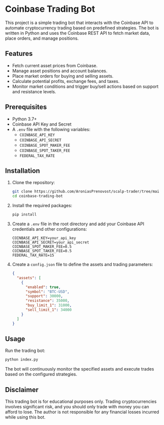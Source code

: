 # Coinbase Trading Bot

This project is a simple trading bot that interacts with the Coinbase API to automate cryptocurrency trading based on predefined strategies. The bot is written in Python and uses the Coinbase REST API to fetch market data, place orders, and manage positions.

## Features

- Fetch current asset prices from Coinbase.
- Manage asset positions and account balances.
- Place market orders for buying and selling assets.
- Calculate potential profits, exchange fees, and taxes.
- Monitor market conditions and trigger buy/sell actions based on support and resistance levels.

## Prerequisites

- Python 3.7+
- Coinbase API Key and Secret
- A `.env` file with the following variables:
  - `COINBASE_API_KEY`
  - `COINBASE_API_SECRET`
  - `COINBASE_SPOT_MAKER_FEE`
  - `COINBASE_SPOT_TAKER_FEE`
  - `FEDERAL_TAX_RATE`

## Installation

1. Clone the repository:

   ```bash
   git clone https://github.com/AroniasPrenovost/scalp-trader/tree/main
   cd coinbase-trading-bot
   ```

2. Install the required packages:

   ```bash
   pip install
   ```

3. Create a `.env` file in the root directory and add your Coinbase API credentials and other configurations:

   ```plaintext
   COINBASE_API_KEY=your_api_key
   COINBASE_API_SECRET=your_api_secret
   COINBASE_SPOT_MAKER_FEE=0.5
   COINBASE_SPOT_TAKER_FEE=0.5
   FEDERAL_TAX_RATE=15
   ```

4. Create a `config.json` file to define the assets and trading parameters:

   ```json
   {
     "assets": [
       {
         "enabled": true,
         "symbol": "BTC-USD",
         "support": 30000,
         "resistance": 35000,
         "buy_limit_1": 31000,
         "sell_limit_1": 34000
       }
     ]
   }
   ```

## Usage

Run the trading bot:

```bash
python index.py
```

The bot will continuously monitor the specified assets and execute trades based on the configured strategies.

## Disclaimer

This trading bot is for educational purposes only. Trading cryptocurrencies involves significant risk, and you should only trade with money you can afford to lose. The author is not responsible for any financial losses incurred while using this bot.
